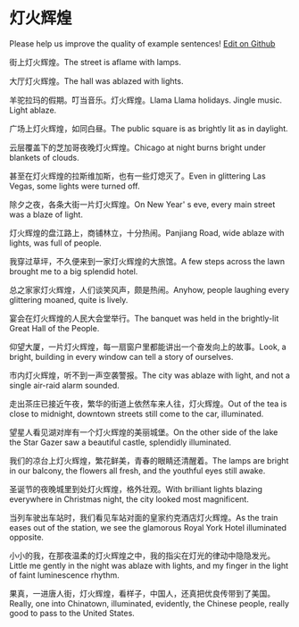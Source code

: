 # 灯火辉煌

Please help us improve the quality of example sentences! [Edit on Github](https://github.com/jiyushe/jiyu-example-sentence-source/blob/main/chinese/denghuohuihuang.md)

<p><span class="chinese">街上灯火辉煌。</span><span class="english">The street is aflame with lamps.</span></p>

<p><span class="chinese">大厅灯火辉煌。</span><span class="english">The hall was ablazed with lights.</span></p>

<p><span class="chinese">羊驼拉玛的假期。叮当音乐。灯火辉煌。</span><span class="english">Llama Llama holidays. Jingle music. Light ablaze.</span></p>

<p><span class="chinese">广场上灯火辉煌，如同白昼。</span><span class="english">The public square is as brightly lit as in daylight.</span></p>

<p><span class="chinese">云层覆盖下的芝加哥夜晚灯火辉煌。</span><span class="english">Chicago at night burns bright under blankets of clouds.</span></p>

<p><span class="chinese">甚至在灯火辉煌的拉斯维加斯，也有一些灯熄灭了。</span><span class="english">Even in glittering Las Vegas, some lights were turned off.</span></p>

<p><span class="chinese">除夕之夜，各条大街一片灯火辉煌。</span><span class="english">On New Year' s eve, every main street was a blaze of light.</span></p>

<p><span class="chinese">灯火辉煌的盘江路上，商铺林立，十分热闹。</span><span class="english">Panjiang Road, wide ablaze with lights, was full of people.</span></p>

<p><span class="chinese">我穿过草坪，不久便来到一家灯火辉煌的大旅馆。</span><span class="english">A few steps across the lawn brought me to a big splendid hotel.</span></p>

<p><span class="chinese">总之家家灯火辉煌，人们谈笑风声，颇是热闹。</span><span class="english">Anyhow, people laughing every glittering moaned, quite is lively.</span></p>

<p><span class="chinese">宴会在灯火辉煌的人民大会堂举行。</span><span class="english">The banquet was held in the brightly-lit Great Hall of the People.</span></p>

<p><span class="chinese">仰望大厦，一片灯火辉煌，每一扇窗户里都能讲出一个奋发向上的故事。</span><span class="english">Look, a bright, building in every window can tell a story of ourselves.</span></p>

<p><span class="chinese">市内灯火辉煌，听不到一声空袭警报。</span><span class="english">The city was ablaze with light, and not a single air-raid alarm sounded.</span></p>

<p><span class="chinese">走出茶庄已接近午夜，繁华的街道上依然车来人往，灯火辉煌。</span><span class="english">Out of the tea is close to midnight, downtown streets still come to the car, illuminated.</span></p>

<p><span class="chinese">望星人看见湖对岸有一个灯火辉煌的美丽城堡。</span><span class="english">On the other side of the lake the Star Gazer saw a beautiful castle, splendidly illuminated.</span></p>

<p><span class="chinese">我们的凉台上灯火辉煌，繁花鲜美，青春的眼睛还清醒着。</span><span class="english">The lamps are bright in our balcony, the flowers all fresh, and the youthful eyes still awake.</span></p>

<p><span class="chinese">圣诞节的夜晚城里到处灯火辉煌，格外壮观。</span><span class="english">With brilliant lights blazing everywhere in Christmas night, the city looked most magnificent.</span></p>

<p><span class="chinese">当列车驶出车站时，我们看见车站对面的皇家约克酒店灯火辉煌。</span><span class="english">As the train eases out of the station, we see the glamorous Royal York Hotel illuminated opposite.</span></p>

<p><span class="chinese">小小的我，在那夜温柔的灯火辉煌之中，我的指尖在灯光的律动中隐隐发光。</span><span class="english">Little me gently in the night was ablaze with lights, and my finger in the light of faint luminescence rhythm.</span></p>

<p><span class="chinese">果真，一进唐人街，灯火辉煌，看样子，中国人，还真把优良传带到了美国。</span><span class="english">Really, one into Chinatown, illuminated, evidently, the Chinese people, really good to pass to the United States.</span></p>

